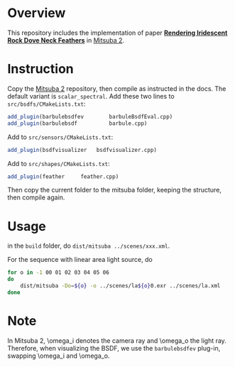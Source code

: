 # Overview
This repository includes the implementation of paper [**Rendering Iridescent Rock Dove Neck Feathers**](https://doi.org/10.1145/3528233.3530749) in [Mitsuba 2](https://mitsuba2.readthedocs.io/en/latest/index.html).
# Instruction
Copy the [Mitsuba 2](https://mitsuba2.readthedocs.io/en/latest/index.html) repository, then compile as instructed in the docs. The default variant is `scalar_spectral`.
Add these two lines to `src/bsdfs/CMakeLists.txt`:
```cmake
add_plugin(barbulebsdfev        barbuleBsdfEval.cpp)
add_plugin(barbulebsdf          barbule.cpp)
```
Add to `src/sensors/CMakeLists.txt`:
```cmake
add_plugin(bsdfvisualizer   bsdfvisualizer.cpp)
```
Add to `src/shapes/CMakeLists.txt`:
```cmake
add_plugin(feather     feather.cpp)
```
Then copy the current folder to the mitsuba folder, keeping the structure, then compile again.
# Usage
in the `build` folder, do `dist/mitsuba ../scenes/xxx.xml`.

For the sequence with linear area light source, do
```bash
for o in -1 00 01 02 03 04 05 06
do
    dist/mitsuba -Do=${o} -o ../scenes/la${o}0.exr ../scenes/la.xml
done
```
# Note
In Mitsuba 2, \omega_i denotes the camera ray and \omega_o the light ray. Therefore, when visualizing the BSDF, we use the `barbulebsdfev` plug-in, swapping \omega_i and \omega_o.
